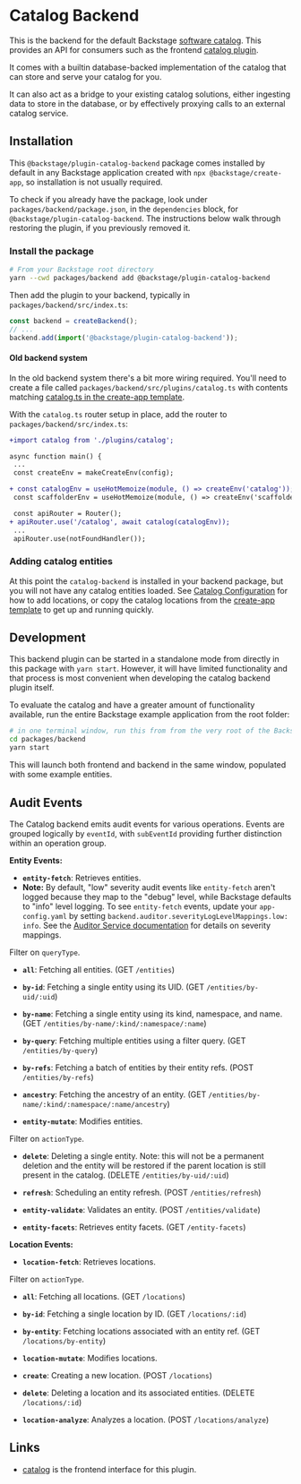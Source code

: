 # Catalog Backend

This is the backend for the default Backstage [software catalog](http://backstage.io/docs/features/software-catalog/).
This provides an API for consumers such as the frontend [catalog plugin](https://github.com/backstage/backstage/tree/master/plugins/catalog).

It comes with a builtin database-backed implementation of the catalog that can
store and serve your catalog for you.

It can also act as a bridge to your existing catalog solutions, either ingesting
data to store in the database, or by effectively proxying calls to an
external catalog service.

## Installation

This `@backstage/plugin-catalog-backend` package comes installed by default in
any Backstage application created with `npx @backstage/create-app`, so
installation is not usually required.

To check if you already have the package, look under
`packages/backend/package.json`, in the `dependencies` block, for
`@backstage/plugin-catalog-backend`. The instructions below walk through
restoring the plugin, if you previously removed it.

### Install the package

```bash
# From your Backstage root directory
yarn --cwd packages/backend add @backstage/plugin-catalog-backend
```

Then add the plugin to your backend, typically in `packages/backend/src/index.ts`:

```ts
const backend = createBackend();
// ...
backend.add(import('@backstage/plugin-catalog-backend'));
```

#### Old backend system

In the old backend system there's a bit more wiring required. You'll need to
create a file called `packages/backend/src/plugins/catalog.ts` with contents
matching [catalog.ts in the create-app template](https://github.com/backstage/backstage/blob/ad9314d3a7e0405719ba93badf96e97adde8ef83/packages/create-app/templates/default-app/packages/backend/src/plugins/catalog.ts).

With the `catalog.ts` router setup in place, add the router to
`packages/backend/src/index.ts`:

```diff
+import catalog from './plugins/catalog';

async function main() {
 ...
 const createEnv = makeCreateEnv(config);

+ const catalogEnv = useHotMemoize(module, () => createEnv('catalog'));
 const scaffolderEnv = useHotMemoize(module, () => createEnv('scaffolder'));

 const apiRouter = Router();
+ apiRouter.use('/catalog', await catalog(catalogEnv));
 ...
 apiRouter.use(notFoundHandler());

```

### Adding catalog entities

At this point the `catalog-backend` is installed in your backend package, but
you will not have any catalog entities loaded. See [Catalog Configuration](https://backstage.io/docs/features/software-catalog/configuration)
for how to add locations, or copy the catalog locations from the [create-app template](https://github.com/backstage/backstage/blob/master/packages/create-app/templates/default-app/app-config.yaml.hbs)
to get up and running quickly.

## Development

This backend plugin can be started in a standalone mode from directly in this
package with `yarn start`. However, it will have limited functionality and that
process is most convenient when developing the catalog backend plugin itself.

To evaluate the catalog and have a greater amount of functionality available,
run the entire Backstage example application from the root folder:

```bash
# in one terminal window, run this from from the very root of the Backstage project
cd packages/backend
yarn start
```

This will launch both frontend and backend in the same window, populated with
some example entities.

## Audit Events

The Catalog backend emits audit events for various operations. Events are grouped logically by `eventId`, with `subEventId` providing further distinction within an operation group.

**Entity Events:**

- **`entity-fetch`**: Retrieves entities.
- **Note:** By default, "low" severity audit events like `entity-fetch` aren't logged because they map to the "debug" level, while Backstage defaults to "info" level logging. To see `entity-fetch` events, update your `app-config.yaml` by setting `backend.auditor.severityLogLevelMappings.low: info`. See the [Auditor Service documentation](https://backstage.io/docs/backend-system/core-services/auditor/#severity-levels-and-default-mappings) for details on severity mappings.

 Filter on `queryType`.

 - **`all`**: Fetching all entities. (GET `/entities`)
 - **`by-id`**: Fetching a single entity using its UID. (GET `/entities/by-uid/:uid`)
 - **`by-name`**: Fetching a single entity using its kind, namespace, and name. (GET `/entities/by-name/:kind/:namespace/:name`)
 - **`by-query`**: Fetching multiple entities using a filter query. (GET `/entities/by-query`)
 - **`by-refs`**: Fetching a batch of entities by their entity refs. (POST `/entities/by-refs`)
 - **`ancestry`**: Fetching the ancestry of an entity. (GET `/entities/by-name/:kind/:namespace/:name/ancestry`)

- **`entity-mutate`**: Modifies entities.

 Filter on `actionType`.

 - **`delete`**: Deleting a single entity. Note: this will not be a permanent deletion and the entity will be restored if the parent location is still present in the catalog. (DELETE `/entities/by-uid/:uid`)
 - **`refresh`**: Scheduling an entity refresh. (POST `/entities/refresh`)

- **`entity-validate`**: Validates an entity. (POST `/entities/validate`)

- **`entity-facets`**: Retrieves entity facets. (GET `/entity-facets`)

**Location Events:**

- **`location-fetch`**: Retrieves locations.

 Filter on `actionType`.

 - **`all`**: Fetching all locations. (GET `/locations`)
 - **`by-id`**: Fetching a single location by ID. (GET `/locations/:id`)
 - **`by-entity`**: Fetching locations associated with an entity ref. (GET `/locations/by-entity`)

- **`location-mutate`**: Modifies locations.

 - **`create`**: Creating a new location. (POST `/locations`)
 - **`delete`**: Deleting a location and its associated entities. (DELETE `/locations/:id`)

- **`location-analyze`**: Analyzes a location. (POST `/locations/analyze`)

## Links

- [catalog](https://github.com/backstage/backstage/tree/master/plugins/catalog)
 is the frontend interface for this plugin.
